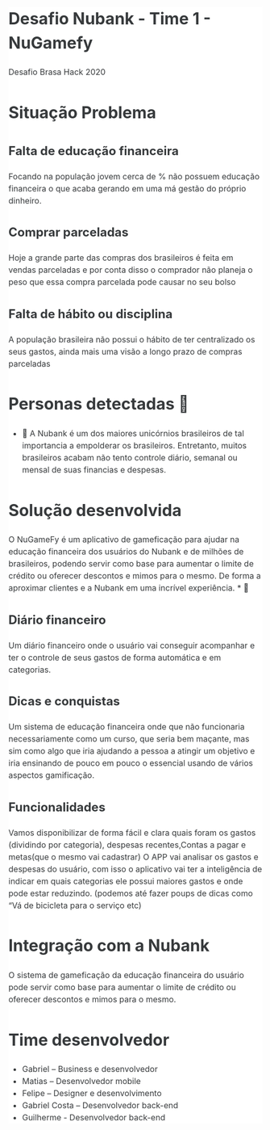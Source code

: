 <main style="font-family: -apple-system,BlinkMacSystemFont,'Segoe UI',Roboto,'Helvetica Neue',Arial,sans-serif;font-size: 1rem;line-height: 1.5;color: #373a3c;background-color: #fff;">

# Desafio Nubank - Time 1 - NuGamefy
Desafio Brasa Hack 2020


# Situação Problema
## Falta de educação financeira
Focando na população jovem cerca de % não possuem educação financeira o que 
acaba gerando em uma má gestão do próprio dinheiro.

## Comprar parceladas
Hoje a grande parte das compras dos brasileiros é feita em vendas parceladas e 
por conta disso o comprador não planeja o peso que essa compra parcelada pode causar no seu bolso


## Falta de hábito ou disciplina
A população brasileira não possui o hábito de ter centralizado os seus gastos,
ainda mais uma visão a longo prazo de compras parceladas

# Personas detectadas :purple_heart:

 * :purple_heart: A Nubank é um dos maiores unicórnios brasileiros de tal importancia a empolderar
 os brasileiros. Entretanto, muitos brasileiros acabam não tento controle diário, 
 semanal ou mensal de suas financias e despesas.

# Solução desenvolvida

O NuGameFy é um aplicativo de gameficação para ajudar na educação financeira 
dos usuários do Nubank e de milhões de brasileiros, podendo servir como base 
para aumentar o limite de crédito ou oferecer descontos e mimos para o mesmo. 
De forma a aproximar clientes e a Nubank em uma incrível experiência. * :purple_heart:

## Diário financeiro
Um diário financeiro onde o usuário vai conseguir acompanhar e ter o controle de seus 
gastos de forma automática e em categorias.

## Dicas e conquistas
Um sistema de educação financeira onde  que não funcionaria necessariamente como um curso,
que seria bem maçante, mas sim como algo que iria ajudando a pessoa a atingir um objetivo 
e iria ensinando de pouco em pouco o essencial usando de vários aspectos gamificação.

## Funcionalidades
Vamos disponibilizar de forma fácil e clara quais foram os gastos (dividindo por categoria), 
despesas recentes,Contas a pagar  e metas(que o mesmo vai cadastrar)
O APP vai analisar os gastos e despesas do usuário, com isso o aplicativo vai ter a inteligência 
de indicar em quais categorias ele possui maiores gastos e onde pode estar reduzindo.
(podemos até fazer poups de dicas como “Vá de bicicleta para o serviço etc)

# Integração com a Nubank
O sistema de gameficação da educação financeira do usuário pode servir como base para aumentar 
o limite de crédito ou oferecer descontos e mimos para o mesmo.


# Time desenvolvedor

* Gabriel – Business e desenvolvedor
* Matias – Desenvolvedor mobile
* Felipe – Designer e desenvolvimento
* Gabriel Costa – Desenvolvedor back-end
* Guilherme - Desenvolvedor back-end

</main>
